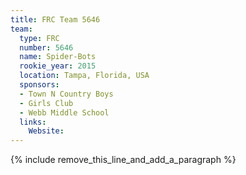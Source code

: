 ```yaml
---
title: FRC Team 5646
team:
  type: FRC
  number: 5646
  name: Spider-Bots
  rookie_year: 2015
  location: Tampa, Florida, USA
  sponsors:
  - Town N Country Boys
  - Girls Club
  - Webb Middle School
  links:
    Website:
---
```


{% include remove_this_line_and_add_a_paragraph %}